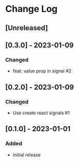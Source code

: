 # Change Log

## [Unreleased]

## [0.3.0] - 2023-01-09
### Changed
- feat: value prop in signal #2

## [0.2.0] - 2023-01-09
### Changed
- Use create react signals #1

## [0.1.0] - 2023-01-01
### Added
- Initial release
